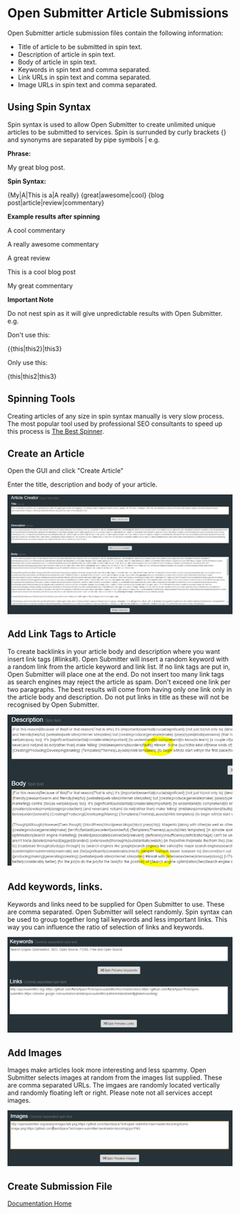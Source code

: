 # Open Submitter Article Submissions

Open Submitter article submission files contain the following information:
- Title of article to be submitted in spin text.
- Description of article in spin text.
- Body of article in spin text.
- Keywords in spin text and comma separated.
- Link URLs in spin text and comma separated.
- Image URLs in spin text and comma separated.

## Using Spin Syntax

Spin syntax is used to allow Open Submitter to create unlimited unique articles to be submitted to services. Spin is surrunded by curly brackets {} and synonyms are separated by pipe symbols | e.g.

**Phrase:**

My great blog post.

**Spin Syntax:**


{My|A|This is a|A really} {great|awesome|cool} {blog post|article|review|commentary}

**Example results after spinning**

A cool commentary

A really awesome commentary

A great review

This is a cool blog post

My great commentary

**Important Note**

Do not nest spin as it will give unpredictable results with Open Submitter. e.g.

Don't use this:

{{this|this2}|this3}

Only use this:

{this|this2|this3}

## Spinning Tools

Creating articles of any size in spin syntax manually is very slow process. The most popular tool used by professional SEO consultants to speed up this process is [The Best Spinner][3a94b86c].

## Create an Article

Open the GUI and click "Create Article"

Enter the title, description and body of your article.

![](./img/articles.PNG)

## Add Link Tags to Article

To create backlinks in your article body and description where you want insert link tags (#links#). Open Submitter will insert a random keyword with a random link from the article keyword and link list. If no link tags are put in, Open Submitter will place one at the end. Do not insert too many link tags as search engines may reject the article as spam. Don't exceed one link per two paragraphs. The best results will come from having only one link only in the article body and description. Do not put links in title as these will not be recognised by Open Submitter.

![](./img/articles2.PNG)

## Add keywords, links.

Keywords and links need to be supplied for Open Submitter to use. These are comma separated. Open Submitter will select randomly. Spin syntax can be used to group together long tail keywords and less important links. This way you can influence the ratio of selection of links and keywords.

![](./img/articles3.PNG)

## Add Images

Images make articles look more interesting and less spammy. Open Submitter selects images at random from the images list supplied. These are comma separated URLs. The imgaes are randomly located vertically and randomly floating left or right. Please note not all services accept images.

![](./img/articles4.PNG)


## Create Submission File



[Documentation Home][91a747ec]

  [91a747ec]: readme.md "Open Submitter Documentation"


  [3a94b86c]: http://paydotcom.net/r/95330/pcoady/27453918/ "The Best Spinner"
